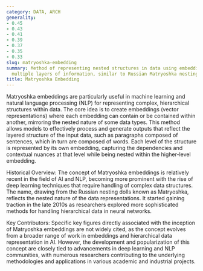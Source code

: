 ```yaml
---
category: DATA, ARCH
generality:
- 0.45
- 0.43
- 0.41
- 0.39
- 0.37
- 0.35
- 0.33
slug: matryoshka-embedding
summary: Method of representing nested structures in data using embeddings that encapsulate
  multiple layers of information, similar to Russian Matryoshka nesting dolls.
title: Matryoshka Embedding
---
```


Matryoshka embeddings are particularly useful in machine learning and natural language processing (NLP) for representing complex, hierarchical structures within data. The core idea is to create embeddings (vector representations) where each embedding can contain or be contained within another, mirroring the nested nature of some data types. This method allows models to effectively process and generate outputs that reflect the layered structure of the input data, such as paragraphs composed of sentences, which in turn are composed of words. Each level of the structure is represented by its own embedding, capturing the dependencies and contextual nuances at that level while being nested within the higher-level embedding.

Historical Overview: The concept of Matryoshka embeddings is relatively recent in the field of AI and NLP, becoming more prominent with the rise of deep learning techniques that require handling of complex data structures. The name, drawing from the Russian nesting dolls known as Matryoshka, reflects the nested nature of the data representations. It started gaining traction in the late 2010s as researchers explored more sophisticated methods for handling hierarchical data in neural networks.

Key Contributors: Specific key figures directly associated with the inception of Matryoshka embeddings are not widely cited, as the concept evolves from a broader range of work in embeddings and hierarchical data representation in AI. However, the development and popularization of this concept are closely tied to advancements in deep learning and NLP communities, with numerous researchers contributing to the underlying methodologies and applications in various academic and industrial projects.